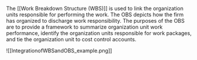 The [[Work Breakdown Structure (WBS)]] is used to link the organization units responsible for performing the work. The OBS depicts how the firm has organized to discharge work responsibility. The purposes of the OBS are to provide a framework to summarize organization unit work performance, identify the organization units responsible for work packages, and tie the organization unit to cost control accounts.

![[IntegrationofWBSandOBS_example.png]]